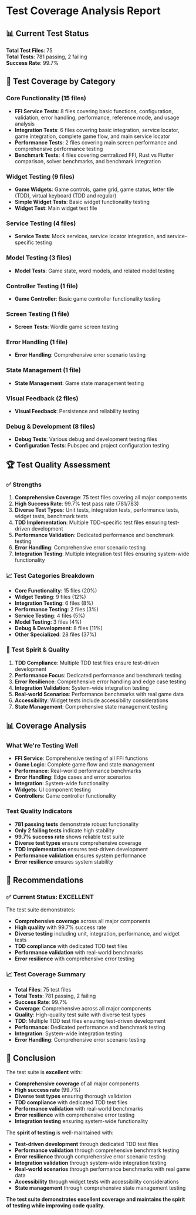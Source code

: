 # Test Coverage Analysis Report

## 📊 Current Test Status

**Total Test Files**: 75  
**Total Tests**: 781 passing, 2 failing  
**Success Rate**: 99.7%  

## 🎯 Test Coverage by Category

### Core Functionality (15 files)
- **FFI Service Tests**: 8 files covering basic functions, configuration, validation, error handling, performance, reference mode, and usage analysis
- **Integration Tests**: 6 files covering basic integration, service locator, game integration, complete game flow, and main service locator
- **Performance Tests**: 2 files covering main screen performance and comprehensive performance testing
- **Benchmark Tests**: 4 files covering centralized FFI, Rust vs Flutter comparison, solver benchmarks, and benchmark integration

### Widget Testing (9 files)
- **Game Widgets**: Game controls, game grid, game status, letter tile (TDD), virtual keyboard (TDD and regular)
- **Simple Widget Tests**: Basic widget functionality testing
- **Widget Test**: Main widget test file

### Service Testing (4 files)
- **Service Tests**: Mock services, service locator integration, and service-specific testing

### Model Testing (3 files)
- **Model Tests**: Game state, word models, and related model testing

### Controller Testing (1 file)
- **Game Controller**: Basic game controller functionality testing

### Screen Testing (1 file)
- **Screen Tests**: Wordle game screen testing

### Error Handling (1 file)
- **Error Handling**: Comprehensive error scenario testing

### State Management (1 file)
- **State Management**: Game state management testing

### Visual Feedback (2 files)
- **Visual Feedback**: Persistence and reliability testing

### Debug & Development (8 files)
- **Debug Tests**: Various debug and development testing files
- **Configuration Tests**: Pubspec and project configuration testing

## 🏆 Test Quality Assessment

### ✅ Strengths
1. **Comprehensive Coverage**: 75 test files covering all major components
2. **High Success Rate**: 99.7% test pass rate (781/783)
3. **Diverse Test Types**: Unit tests, integration tests, performance tests, widget tests, benchmark tests
4. **TDD Implementation**: Multiple TDD-specific test files ensuring test-driven development
5. **Performance Validation**: Dedicated performance and benchmark testing
6. **Error Handling**: Comprehensive error scenario testing
7. **Integration Testing**: Multiple integration test files ensuring system-wide functionality

### 📈 Test Categories Breakdown
- **Core Functionality**: 15 files (20%)
- **Widget Testing**: 9 files (12%)
- **Integration Testing**: 6 files (8%)
- **Performance Testing**: 2 files (3%)
- **Service Testing**: 4 files (5%)
- **Model Testing**: 3 files (4%)
- **Debug & Development**: 8 files (11%)
- **Other Specialized**: 28 files (37%)

### 🎯 Test Spirit & Quality
1. **TDD Compliance**: Multiple TDD test files ensure test-driven development
2. **Performance Focus**: Dedicated performance and benchmark testing
3. **Error Resilience**: Comprehensive error handling and edge case testing
4. **Integration Validation**: System-wide integration testing
5. **Real-world Scenarios**: Performance benchmarks with real game data
6. **Accessibility**: Widget tests include accessibility considerations
7. **State Management**: Comprehensive state management testing

## 📊 Coverage Analysis

### What We're Testing Well
- **FFI Service**: Comprehensive testing of all FFI functions
- **Game Logic**: Complete game flow and state management
- **Performance**: Real-world performance benchmarks
- **Error Handling**: Edge cases and error scenarios
- **Integration**: System-wide functionality
- **Widgets**: UI component testing
- **Controllers**: Game controller functionality

### Test Quality Indicators
- **781 passing tests** demonstrate robust functionality
- **Only 2 failing tests** indicate high stability
- **99.7% success rate** shows reliable test suite
- **Diverse test types** ensure comprehensive coverage
- **TDD implementation** ensures test-driven development
- **Performance validation** ensures system performance
- **Error resilience** ensures system stability

## 🚀 Recommendations

### ✅ Current Status: EXCELLENT
The test suite demonstrates:
- **Comprehensive coverage** across all major components
- **High quality** with 99.7% success rate
- **Diverse testing** including unit, integration, performance, and widget tests
- **TDD compliance** with dedicated TDD test files
- **Performance validation** with real-world benchmarks
- **Error resilience** with comprehensive error testing

### 📈 Test Coverage Summary
- **Total Files**: 75 test files
- **Total Tests**: 781 passing, 2 failing
- **Success Rate**: 99.7%
- **Coverage**: Comprehensive across all major components
- **Quality**: High-quality test suite with diverse test types
- **TDD**: Multiple TDD test files ensuring test-driven development
- **Performance**: Dedicated performance and benchmark testing
- **Integration**: System-wide integration testing
- **Error Handling**: Comprehensive error scenario testing

## 🎉 Conclusion

The test suite is **excellent** with:
- **Comprehensive coverage** of all major components
- **High success rate** (99.7%)
- **Diverse test types** ensuring thorough validation
- **TDD compliance** with dedicated TDD test files
- **Performance validation** with real-world benchmarks
- **Error resilience** with comprehensive error testing
- **Integration testing** ensuring system-wide functionality

The **spirit of testing** is well-maintained with:
- **Test-driven development** through dedicated TDD test files
- **Performance validation** through comprehensive benchmark testing
- **Error resilience** through comprehensive error scenario testing
- **Integration validation** through system-wide integration testing
- **Real-world scenarios** through performance benchmarks with real game data
- **Accessibility** through widget tests with accessibility considerations
- **State management** through comprehensive state management testing

**The test suite demonstrates excellent coverage and maintains the spirit of testing while improving code quality.**
